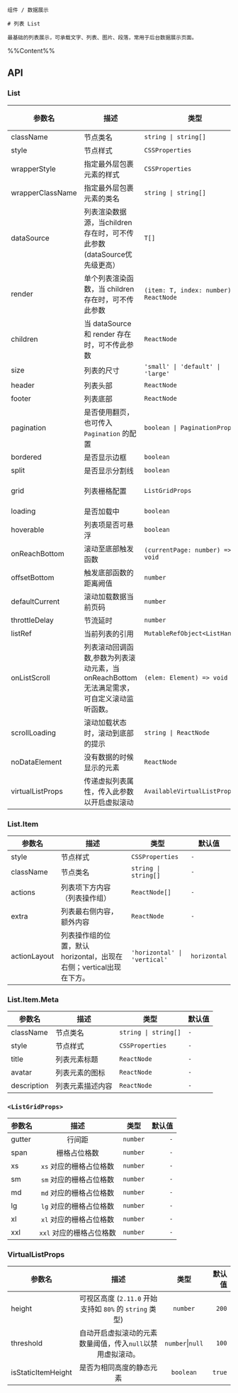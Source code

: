 `````
组件 / 数据展示

# 列表 List

最基础的列表展示，可承载文字、列表、图片、段落，常用于后台数据展示页面。
`````

%%Content%%

## API

### List

|参数名|描述|类型|默认值|版本|
|---|---|---|---|---|
|className|节点类名|`string \| string[]`|`-`|-|
|style|节点样式|`CSSProperties`|`-`|-|
|wrapperStyle|指定最外层包裹元素的样式|`CSSProperties`|`-`|-|
|wrapperClassName|指定最外层包裹元素的类名|`string \| string[]`|`-`|-|
|dataSource|列表渲染数据源，当children存在时，可不传此参数 (dataSource优先级更高）|`T[]`|`-`|-|
|render|单个列表渲染函数，当 children 存在时，可不传此参数|`(item: T, index: number) => ReactNode`|`-`|-|
|children|当 dataSource 和 render 存在时，可不传此参数|`ReactNode`|`-`|-|
|size|列表的尺寸|`'small' \| 'default' \| 'large'`|`-`|-|
|header|列表头部|`ReactNode`|`-`|-|
|footer|列表底部|`ReactNode`|`-`|-|
|pagination|是否使用翻页，也可传入 `Pagination` 的配置|`boolean \| PaginationProps`|`-`|-|
|bordered|是否显示边框|`boolean`|`true`|-|
|split|是否显示分割线|`boolean`|`true`|-|
|grid|列表栅格配置|`ListGridProps`|`-`|`column` in 2.20.0|
|loading|是否加载中|`boolean`|`-`|-|
|hoverable|列表项是否可悬浮|`boolean`|`2.9.0`|-|
|onReachBottom|滚动至底部触发函数|`(currentPage: number) => void`|`-`|-|
|offsetBottom|触发底部函数的距离阙值|`number`|`0`|-|
|defaultCurrent|滚动加载数据当前页码|`number`|`1`|-|
|throttleDelay|节流延时|`number`|`500`|-|
|listRef|当前列表的引用|`MutableRefObject<ListHandle>`|`-`|2.20.0|
|onListScroll|列表滚动回调函数,参数为列表滚动元素，当onReachBottom无法满足需求，可自定义滚动监听函数。|`(elem: Element) => void`|`-`|-|
|scrollLoading|滚动加载状态时，滚动到底部的提示|`string \| ReactNode`|`-`|-|
|noDataElement|没有数据的时候显示的元素|`ReactNode`|`-`|-|
|virtualListProps|传递虚拟列表属性，传入此参数以开启虚拟滚动|`AvailableVirtualListProps`|`-`|2.11.0|

### List.Item

|参数名|描述|类型|默认值|
|---|---|---|---|
|style|节点样式|`CSSProperties`|`-`|
|className|节点类名|`string \| string[]`|`-`|
|actions|列表项下方内容（列表操作组）|`ReactNode[]`|`-`|
|extra|列表最右侧内容，额外内容|`ReactNode`|`-`|
|actionLayout|列表操作组的位置，默认horizontal，出现在右侧；vertical出现在下方。|`'horizontal' \| 'vertical'`|`horizontal`|

### List.Item.Meta

|参数名|描述|类型|默认值|
|---|---|---|---|
|className|节点类名|`string \| string[]`|`-`|
|style|节点样式|`CSSProperties`|`-`|
|title|列表元素标题|`ReactNode`|`-`|
|avatar|列表元素的图标|`ReactNode`|`-`|
|description|列表元素描述内容|`ReactNode`|`-`|

### `<ListGridProps>`

|参数名|描述|类型|默认值|
|---|:---:|:---:|---:|
|gutter|行间距|`number`|`-`|
|span|栅格占位格数|`number`|`-`|
|xs|`xs` 对应的栅格占位格数|`number`|`-`|
|sm|`sm` 对应的栅格占位格数|`number`|`-`|
|md|`md` 对应的栅格占位格数|`number`|`-`|
|lg|`lg` 对应的栅格占位格数|`number`|`-`|
|xl|`xl` 对应的栅格占位格数|`number`|`-`|
|xxl|`xxl` 对应的栅格占位格数|`number`|`-`|

### VirtualListProps

|参数名|描述|类型|默认值|
|------|:----------:|:--------:|-----:|
|height|可视区高度 (`2.11.0` 开始支持如 `80%` 的 `string` 类型)|`number`|`200`|
|threshold|自动开启虚拟滚动的元素数量阈值，传入`null`以禁用虚拟滚动。|`number`\|`null`|`100`|
|isStaticItemHeight|是否为相同高度的静态元素|`boolean`|`true`|
